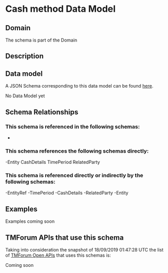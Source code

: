 # Cash method Data Model

## Domain

The  schema is part of the  Domain

## Description



## Data model

A JSON Schema corresponding to this data model can be found
[here](https://github.com/tmforum-rand/schemas/blob/master/Customer/CashMethod.schema.json).

No Data Model yet

## Schema Relationships

### This schema is referenced in the following schemas:

-

### This schema references the following schemas directly:

-Entity
CashDetails
TimePeriod
RelatedParty

### This schema is referenced directly or indirectly by the following schemas:

-EntityRef
-TimePeriod
-CashDetails
-RelatedParty
-Entity



## Examples

Examples coming soon

## TMForum APIs that use this schema

Taking into consideration the snapshot of 18/09/2019 01:47:28 UTC the list of [TMForum Open APIs](https://www.tmforum.org/open-apis/) that uses this schemas is:

Coming soon